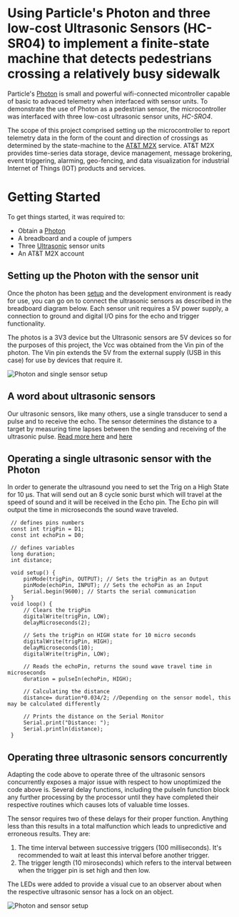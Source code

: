 # Using Particle's Photon and three low-cost Ultrasonic Sensors (HC-SR04) to implement a finite-state machine that detects pedestrians crossing a relatively busy sidewalk 

Particle's [Photon](https://www.particle.io/products/hardware/photon-wifi/) is small and powerful wifi-connected micontroller capable of basic to advaced telemetry when interfaced with sensor units. To demonstrate the use of Photon as a pedestrian sensor, the microcontroller was interfaced with three low-cost ultrasonic sensor units, _HC-SRO4_. 

The scope of this project comprised setting up the microcontroller to report telemetry data in the form of the count and direction of crossings as determined by the state-machine to the [AT&T M2X](https://m2x.att.com/) service. AT&T M2X provides time-series data storage, device management, message brokering, event triggering, alarming, geo-fencing, and data visualization for industrial Internet of Things (IOT) products and services.


# Getting Started
To get things started, it was required to:
 - Obtain a [Photon](https://www.particle.io/products/hardware/photon-wifi/)
 - A breadboard and a couple of jumpers
 - Three [Ultrasonic](https://www.robotshop.com/en/hc-sr04-ultra01-ultrasonic-range-finder.html) sensor units
 - An AT&T M2X account
 
 
## Setting up the Photon with the sensor unit
Once the photon has been [setup](https://docs.particle.io/guide/getting-started/start/photon/) and the development environment is ready for use, you can go on to connect the ultrasonic sensors as described in the breadboard diagram below. Each sensor unit requires a 5V power supply, a connection to ground and digital I/O pins for the echo and trigger functionality.

The photos is a 3V3 device but the Ultrasonic sensors are 5V devices so for the purposes of this project, the Vcc was obtained from the Vin pin of the photon. The Vin pin extends the 5V from the external supply (USB in this case) for use by devices that require it.


![Photon and single sensor setup](https://lh3.googleusercontent.com/Xe4HW000d6frL4SwBG6PeyBP30EypJroX1ozOxZB6zl8bjAcGcsZv0R-cBKnqeoTU3qr8NUdTPAgyovB5dloO-lwOUSiirQ0f7-kT-cumumsk962d3hlrsLM1_3Y89zqpyN-vqOTM29hoD39WUmFjZvz4s899M63Vdtvv5Z9PsKh6pj_zxusA8S2KVXcsJeF81z-AsxplFnFMH50VAJlQQrPcphIYqOs57tcJqSHLADX_KqoQGiVk-kbc4CThfwlqPd5x96ENSpdzhFTfjb85zFf0TA92CZtM5hjUehDYAYhh-KG5nnDqYMlXxp4E1xKhm0zhnJbchBYozZsFjmXBnEnubLjIEnpOhAb-l0AMS77Ew1lGRxdgt3BpUvv6DLKAsKVZ0QkXQPlzeoeIhBJ4nKFwwaYB4vdFmvuhF44nasD6NuF2g58R0UOVFMrWl2TQ5sxyuEifxNVgRa1qaOMOfwbvqj-ECGH46PHXIk5urcHQECS1q1ZwOaVJTceBMTSgyN5FLr9NMoh5IEh0WQJzaJGzZ3RJRmsSH7UZ9cuw9oM2f9baSiecIYFSqiKcM64fXQwOKk0PQ-2zHdhM2QE3Yo59HjgEYJP8P7bebDjru8HrgPPWxqvAVRBNFa8_FVOrwh09c_x_26DJvXVwrvBCnbUsH93eQoe=w1290-h604-no)

## A word about ultrasonic sensors
Our ultrasonic sensors, like many others, use a single transducer to send a pulse and to receive the echo.  The sensor determines the distance to a target by measuring time lapses between the sending and receiving of the ultrasonic pulse. [Read more here](https://www.maxbotix.com/articles/how-ultrasonic-sensors-work.htm) and [here](https://howtomechatronics.com/tutorials/arduino/ultrasonic-sensor-hc-sr04/)

## Operating a single ultrasonic sensor with the Photon
In order to generate the ultrasound you need to set the Trig on a High State for 10 µs. That will send out an 8 cycle sonic burst which will travel at the speed of sound and it will be received in the Echo pin. The Echo pin will output the time in microseconds the sound wave traveled.


     // defines pins numbers
     const int trigPin = D1;
     const int echoPin = D0;
     
     // defines variables
     long duration;
     int distance;
     
     void setup() {
         pinMode(trigPin, OUTPUT); // Sets the trigPin as an Output
         pinMode(echoPin, INPUT); // Sets the echoPin as an Input
         Serial.begin(9600); // Starts the serial communication
     }
     void loop() {
         // Clears the trigPin
         digitalWrite(trigPin, LOW);
         delayMicroseconds(2);
         
         // Sets the trigPin on HIGH state for 10 micro seconds
         digitalWrite(trigPin, HIGH);
         delayMicroseconds(10);
         digitalWrite(trigPin, LOW);
         
         // Reads the echoPin, returns the sound wave travel time in microseconds
         duration = pulseIn(echoPin, HIGH);
         
         // Calculating the distance
         distance= duration*0.034/2; //Depending on the sensor model, this may be calculated differently
         
         // Prints the distance on the Serial Monitor
         Serial.print("Distance: ");
         Serial.println(distance);
     }


## Operating three ultrasonic sensors concurrently
Adapting the code above to operate three of the ultrasonic sensors concurrently exposes a major issue with respect to how unoptimized the code above is. Several delay functions, including the pulseIn function block any further processing by the processor until they have completed their respective routines which causes lots of valuable time losses.

The sensor requires two of these delays for their proper function. Anything less than this results in a total malfunction which leads to unpredictive and erroneous results. They are:
1. The time interval between successive triggers (100 milliseconds). It's recommended to wait at least this interval before another trigger. 
2. The trigger length (10 miroseconds) which refers to the interval between when the trigger pin is set high and then low.

The LEDs were added to provide a visual cue to an observer about when the respective ultrasonic sensor has a lock on an object.

![Photon and sensor setup](https://lh3.googleusercontent.com/mf_g8sRSLoaWhfDBYqEbg-dRGGpE-W3MlzlIgxlmZ5Hic7qnGjRUIKQMepZ2aLzIh772NVG6v_-Cz_pWPTNctCLFOO2ACTMGz5izfRg6wi3EqWesQdnkuuWYv3atFqh897MJTtOM7ZH1i1L-pcFSNHgmmLq6PssFRowYe43VES-IwUs-KfdiVZgbYdJaiVxdOJGZq86wss6LqUcKKo5SUGrqdrMFl66KlT-_ncWdDe1bQKY9fvnrVDqw5QIcY6dmCXde2hH5hGb3uoxbQ-vE8baIgLpo_E8LSb8i1LN3gMcovijrSBa2_iaTmbeiSW0B-A54dgdiweQMq3ae8Xe3OtROjxZwz4QJVyr0tukjco8J8Tx-Et0AH4M-SHznI8ceUv_8ESbhQxxyjku4xzbqhS1AOdwStFUJZXYZaVZJWDXY_jMHo2MmCw6gW4Svbkmal6ELuR8eG94nEEbRboqS4cPVvdb000g1Axe2fpo2Bj9Odunr_RFlYn2xBsTe7aNgsr8yFly6_WIlLZzgU70EtsSwfkSABilOiEh9nPJ6bKXeiTXvrU3kKpFdE6DZHp1BOTgzG_4Pd9qGiFKKBAFzwL0k5Q4cQJEaIM3UnWYP1IB4EijqD0WEPGyxRxaF_SNtWzVJJdjfRjKpcLVfrUpiDVVmztNA733e=w1241-h825-no)
